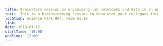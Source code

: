 ```yaml
---
title: Brainstorm session on organising lab notebooks and data in an understandable way - Franka van der Linden & Marc Galland
text:  This is a brainstorming session to know what your collegues think of your experimental documentation and think about ways to improve it. We will also see how to improve online data retrieval. 
location: Science Park 904, room A1.10
link: 
date: 2019-03-12
startTime: '16:00'
endTime: '17:00'
---
```

